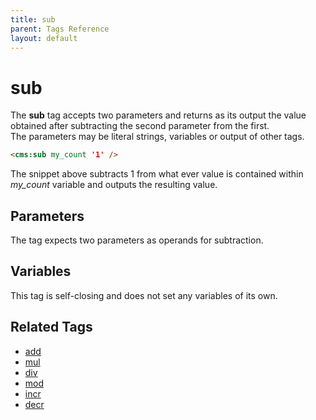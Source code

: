 ```yaml
---
title: sub
parent: Tags Reference
layout: default
---
```


# sub

The **sub** tag accepts two parameters and returns as its output the value obtained after subtracting the second parameter from the first.<br/>
The parameters may be literal strings, variables or output of other tags.

```html
<cms:sub my_count '1' />
```

The snippet above subtracts 1 from what ever value is contained within *my\_count* variable and outputs the resulting value.

## Parameters

The tag expects two parameters as operands for subtraction.

## Variables

This tag is self-closing and does not set any variables of its own.

## Related Tags

*   [add](./add.html)
*   [mul](./mul.html)
*   [div](./div.html)
*   [mod](./mod.html)
*   [incr](./incr.html)
*   [decr](./decr.html)
